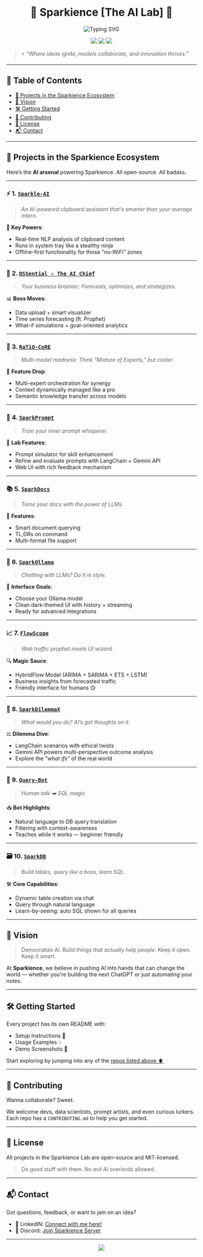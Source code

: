 <h1 align="center">🚀 Sparkience [The AI Lab] 🔬</h1>

<p align="center">
  <img src="https://readme-typing-svg.demolab.com?font=Fira+Code&duration=3000&pause=1000&color=7F00FF&center=true&vCenter=true&width=435&lines=Welcome+to+my+collection+of+AI+tools.;Built+by+Nitin+Sagar+Boyeena.;Powering+Next-Gen+AI+Applications." alt="Typing SVG" />
</p>

<p align="center">
  <img src="https://img.shields.io/github/license/Nitin-Sagar-B/Sparkience-AI?style=flat-square&color=informational"/>
  <img src="https://img.shields.io/badge/Contributions-Welcome-6A5ACD?style=flat-square&logo=github"/>
  <img src="https://img.shields.io/badge/Made%20with-%F0%9F%92%A1AI-blueviolet?style=flat-square"/>
</p>

> ⚡ *“Where ideas ignite, models collaborate, and innovation thrives.”*

---

## 🧭 Table of Contents

- [🚀 Projects in the Sparkience Ecosystem](#-projects-in-the-sparkience-ecosystem)
- [🌟 Vision](#-vision)
- [🛠️ Getting Started](#️-getting-started)
- [🤝 Contributing](#-contributing)
- [📄 License](#-license)
- [📬 Contact](#-contact)

---

## 🚀 Projects in the Sparkience Ecosystem

Here’s the **AI arsenal** powering Sparkience. All open-source. All badass.

---

### ⚡ 1. [`Sparkle-AI`](https://github.com/Nitin-Sagar-B/Sparkle-AI)
> *An AI-powered clipboard assistant that's smarter than your average intern.*

🧠 **Key Powers**:
- Real-time NLP analysis of clipboard content  
- Runs in system tray like a stealthy ninja  
- Offline-first functionality for those “no-WiFi” zones  

---

### 🧠 2. [`DSSential - The AI Chief`](https://github.com/Nitin-Sagar-B/DSSential-The-AI-Chief)
> *Your business brainiac: Forecasts, optimizes, and strategizes.*

📊 **Boss Moves**:
- Data upload + smart visualizer  
- Time series forecasting (ft. Prophet)  
- What-if simulations + goal-oriented analytics  

---

### 🧩 3. [`RaTiO-CoRE`](https://github.com/Nitin-Sagar-B/RaTiO-CoRE)
> *Multi-model madness: Think "Mixture of Experts," but cooler.*

🧬 **Feature Drop**:
- Multi-expert orchestration for synergy  
- Context dynamically managed like a pro  
- Semantic knowledge transfer across models  

---

### 🧪 4. [`SparkPrompt`](https://github.com/Nitin-Sagar-B/SparkPrompt)
> *Train your inner prompt whisperer.*

📝 **Lab Features**:
- Prompt simulator for skill enhancement  
- Refine and evaluate prompts with LangChain + Gemini API  
- Web UI with rich feedback mechanism  

---

### 📚 5. [`SparkDocs`](https://github.com/Nitin-Sagar-B/SparkDocs)
> *Tame your docs with the power of LLMs.*

📖 **Features**:
- Smart document querying  
- TL;DRs on command  
- Multi-format file support  

---

### 💬 6. [`SparkOllama`](https://github.com/Nitin-Sagar-B/SparkOllama)
> *Chatting with LLMs? Do it in style.*

🌌 **Interface Goals**:
- Choose your Ollama model  
- Clean dark-themed UI with history + streaming  
- Ready for advanced integrations  

---

### 📈 7. [`FlowScope`](https://github.com/Nitin-Sagar-B/flowscope)
> *Web traffic prophet meets UI wizard.*

🔍 **Magic Sauce**:
- HybridFlow Model (ARIMA + SARIMA + ETS + LSTM)  
- Business insights from forecasted traffic  
- Friendly interface for humans 😌  

---

### 🤖 8. [`SparkDilemmaX`](https://github.com/Nitin-Sagar-B/SparkDilemmaX)
> *What would you do? AI’s got thoughts on it.*

⚖️ **Dilemma Dive**:
- LangChain scenarios with ethical twists  
- Gemini API powers multi-perspective outcome analysis  
- Explore the *"what ifs"* of the real world  

---

### 🧮 9. [`Query-Bot`](https://github.com/Nitin-Sagar-B/Query-Bot)
> *Human talk ➡️ SQL magic*

📥 **Bot Highlights**:
- Natural language to DB query translation  
- Filtering with context-awareness  
- Teaches while it works — beginner friendly  

---

### 🗃️ 10. [`SparkDB`](https://github.com/Nitin-Sagar-B/SparkDB)
> *Build tables, query like a boss, learn SQL.*

🛠️ **Core Capabilities**:
- Dynamic table creation via chat  
- Query through natural language  
- Learn-by-seeing: auto SQL shown for all queries  

---

## 🌟 Vision

> Democratize AI. Build things that *actually help people*. Keep it open. Keep it smart.

At **Sparkience**, we believe in pushing AI into hands that can change the world — whether you're building the next ChatGPT or just automating your notes.

---

## 🛠️ Getting Started

Every project has its own README with:
- Setup Instructions 🧰  
- Usage Examples 💡  
- Demo Screenshots 📸

Start exploring by jumping into any of the [repos listed above ⬆️](#-projects-in-the-sparkience-ecosystem)

---

## 🤝 Contributing

Wanna collaborate? Sweet.

We welcome devs, data scientists, prompt artists, and even curious lurkers.  
Each repo has a `CONTRIBUTING.md` to help you get started.

---

## 📄 License

All projects in the Sparkience Lab are open-source and MIT-licensed.  
> Do good stuff with them. No evil AI overlords allowed.

---

## 📬 Contact

Got questions, feedback, or want to jam on an idea?

- 📧 LinkedIN: [Connect with me here!](https://www.linkedin.com/in/nitin-sagar-boyeena/)
- 💬 Discord: [Join Sparkience Server](https://discord.gg/HKscyfKb)

---

<p align="center">
  <img src="https://capsule-render.vercel.app/api?type=waving&color=gradient&height=150&section=footer&text=Made%20with%20❤️%20by%20Sparkience&fontSize=18" />
</p>
